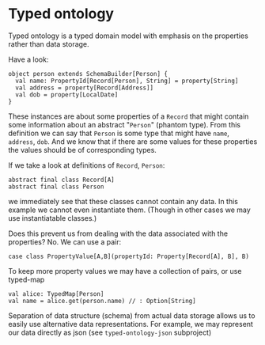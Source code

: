 Typed ontology
==============

Typed ontology is a typed domain model with emphasis on the properties rather than data storage.

Have a look:

    object person extends SchemaBuilder[Person] {
      val name: PropertyId[Record[Person], String] = property[String]
      val address = property[Record[Address]]
      val dob = property[LocalDate]
    }
    

These instances are about some properties of a `Record` that might contain some information about 
an abstract "`Person`" (phantom type). From this definition we can say that `Person` is some type
that might have `name`, `address`, `dob`. And we know that if there are some values for these 
properties the values should be of corresponding types.
 
If we take a look at definitions of `Record`, `Person`:

    abstract final class Record[A]
    abstract final class Person

we immediately see that these classes cannot contain any data. In this example we cannot even 
instantiate them. (Though in other cases we may use instantiatable classes.)
 
Does this prevent us from dealing with the data associated with the properties? No. 
We can use a pair:
 
    case class PropertyValue[A,B](propertyId: Property[Record[A], B], B)

To keep more property values we may have a collection of pairs, or use typed-map

    val alice: TypedMap[Person]
    val name = alice.get(person.name) // : Option[String]

Separation of data structure (schema) from actual data storage allows us to easily use 
alternative data representations. For example, we may represent our data directly
as json (see `typed-ontology-json` subproject)